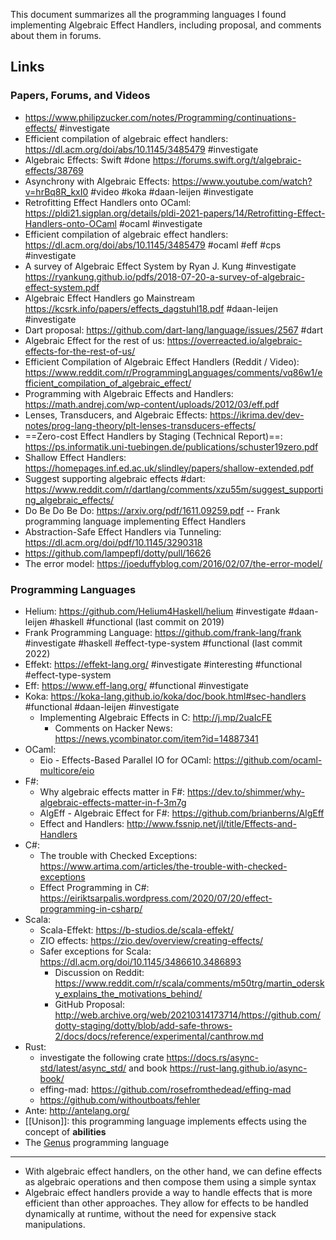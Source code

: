 This document summarizes all the programming languages I found implementing Algebraic Effect Handlers, including proposal, and comments about them in forums.

## Links

### Papers, Forums, and Videos

* https://www.philipzucker.com/notes/Programming/continuations-effects/ #investigate
* Efficient compilation of algebraic effect handlers: https://dl.acm.org/doi/abs/10.1145/3485479 #investigate 
* Algebraic Effects: Swift #done https://forums.swift.org/t/algebraic-effects/38769
* Asynchrony with Algebraic Effects: https://www.youtube.com/watch?v=hrBq8R_kxI0 #video #koka #daan-leijen #investigate
* Retrofitting Effect Handlers onto OCaml: https://pldi21.sigplan.org/details/pldi-2021-papers/14/Retrofitting-Effect-Handlers-onto-OCaml #ocaml #investigate 
* Efficient compilation of algebraic effect handlers: https://dl.acm.org/doi/abs/10.1145/3485479 #ocaml #eff #cps #investigate 
* A survey of Algebraic Effect System by Ryan J. Kung #investigate https://ryankung.github.io/pdfs/2018-07-20-a-survey-of-algebraic-effect-system.pdf
* Algebraic Effect Handlers go Mainstream https://kcsrk.info/papers/effects_dagstuhl18.pdf #daan-leijen #investigate 
* Dart proposal: https://github.com/dart-lang/language/issues/2567 #dart 
* Algebraic Effect for the rest of us: https://overreacted.io/algebraic-effects-for-the-rest-of-us/
* Efficient Compilation of Algebraic Effect Handlers (Reddit / Video): https://www.reddit.com/r/ProgrammingLanguages/comments/vq86w1/efficient_compilation_of_algebraic_effect/
* Programming with Algebraic Effects and Handlers: https://math.andrej.com/wp-content/uploads/2012/03/eff.pdf
* Lenses, Transducers, and Algebraic Effects: https://ikrima.dev/dev-notes/prog-lang-theory/plt-lenses-transducers-effects/
* ==Zero-cost Effect Handlers by Staging (Technical Report)==: https://ps.informatik.uni-tuebingen.de/publications/schuster19zero.pdf
* Shallow Effect Handlers: https://homepages.inf.ed.ac.uk/slindley/papers/shallow-extended.pdf
* Suggest supporting algebraic effects #dart: https://www.reddit.com/r/dartlang/comments/xzu55m/suggest_supporting_algebraic_effects/
* Do Be Do Be Do: https://arxiv.org/pdf/1611.09259.pdf -- Frank programming language implementing Effect Handlers
* Abstraction-Safe Effect Handlers via Tunneling: https://dl.acm.org/doi/pdf/10.1145/3290318
* https://github.com/lampepfl/dotty/pull/16626
* The error model: https://joeduffyblog.com/2016/02/07/the-error-model/
	
### Programming Languages

* Helium: https://github.com/Helium4Haskell/helium #investigate #daan-leijen #haskell #functional (last commit on 2019)
* Frank Programming Language: https://github.com/frank-lang/frank #investigate #haskell #effect-type-system #functional (last commit 2022)
* Effekt: https://effekt-lang.org/ #investigate #interesting #functional #effect-type-system 
* Eff: https://www.eff-lang.org/ #functional #investigate 
* Koka: https://koka-lang.github.io/koka/doc/book.html#sec-handlers #functional #daan-leijen #investigate 
	* Implementing Algebraic Effects in C: http://j.mp/2uaIcFE
		* Comments on Hacker News: https://news.ycombinator.com/item?id=14887341
* OCaml: 
	* Eio - Effects-Based Parallel IO for OCaml: https://github.com/ocaml-multicore/eio
* F#:
	* Why algebraic effects matter in F#: https://dev.to/shimmer/why-algebraic-effects-matter-in-f-3m7g
	* AlgEff - Algebraic Effect for F#: https://github.com/brianberns/AlgEff
	* Effect and Handlers: http://www.fssnip.net/jl/title/Effects-and-Handlers
* C#:
	* The trouble with Checked Exceptions: https://www.artima.com/articles/the-trouble-with-checked-exceptions
	* Effect Programming in C#: https://eiriktsarpalis.wordpress.com/2020/07/20/effect-programming-in-csharp/
* Scala:
	* Scala-Effekt: https://b-studios.de/scala-effekt/
	* ZIO effects: https://zio.dev/overview/creating-effects/
	* Safer exceptions for Scala: https://dl.acm.org/doi/10.1145/3486610.3486893
		* Discussion on Reddit: https://www.reddit.com/r/scala/comments/m50trg/martin_odersky_explains_the_motivations_behind/
		* GitHub Proposal: http://web.archive.org/web/20210314173714/https://github.com/dotty-staging/dotty/blob/add-safe-throws-2/docs/docs/reference/experimental/canthrow.md
* Rust: 
	* investigate the following crate https://docs.rs/async-std/latest/async_std/ and book https://rust-lang.github.io/async-book/
	* effing-mad: https://github.com/rosefromthedead/effing-mad
	* https://github.com/withoutboats/fehler
* Ante: http://antelang.org/
* [[Unison]]: this programming language implements effects using the concept of **abilities**
* The [Genus](https://www.cs.cornell.edu/projects/genus/) programming language

---

- With algebraic effect handlers, on the other hand, we can define effects as algebraic operations and then compose them using a simple syntax
- Algebraic effect handlers provide a way to handle effects that is more efficient than other approaches. They allow for effects to be handled dynamically at runtime, without the need for expensive stack manipulations.